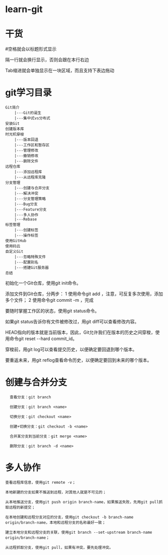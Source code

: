 # learn-git
# 干货
  #空格就会以标题形式显示
  
  隔一行就会换行显示，否则会跟在本行右边
  
  Tab缩进就会单独显示在一块区域，而且支持下表边拖动
# git学习目录

    Git简介
        |---Git的诞生
        |---集中式vs分布式
    安装Git
    创建版本库
    时光机穿梭
        |---版本回退
        |---工作区和暂存区
        |---管理修改
        |---撤销修改
        |---删除文件
    远程仓库
        |---添加远程库
        |---从远程库克隆
    分支管理
        |---创建与合并分支
        |---解决冲突
        |---分支管理策略
        |---Bug分支
        |---Feature分支
        |---多人协作
        |---Rebase
    标签管理
        |---创建标签
        |---操作标签
    使用GitHub
    使用码云
    自定义Git
        |---忽略特殊文件
        |---配置别名
        |---搭建Git服务器
    总结


 

初始化一个Git仓库，使用git init命令。

添加文件到Git仓库，分两步：
    1 使用命令git add <file>，注意，可反复多次使用，添加多个文件；
    2 使用命令git commit -m <message>，完成

要随时掌握工作区的状态，使用git status命令。

如果git status告诉你有文件被修改过，用git diff可以查看修改内容。

HEAD指向的版本就是当前版本，因此，Git允许我们在版本的历史之间穿梭，使用命令git reset --hard commit_id。

穿梭前，用git log可以查看提交历史，以便确定要回退到哪个版本。

要重返未来，用git reflog查看命令历史，以便确定要回到未来的哪个版本。


# 创建与合并分支

      查看分支：git branch

      创建分支：git branch <name>

      切换分支：git checkout <name>

      创建+切换分支：git checkout -b <name>

      合并某分支到当前分支：git merge <name>

      删除分支：git branch -d <name>

# 多人协作
    
    查看远程库信息，使用git remote -v；
    
    本地新建的分支如果不推送到远程，对其他人就是不可见的；

    从本地推送分支，使用git push origin branch-name，如果推送失败，先用git pull抓取远程的新提交；

    在本地创建和远程分支对应的分支，使用git checkout -b branch-name origin/branch-name，本地和远程分支的名称最好一致；

    建立本地分支和远程分支的关联，使用git branch --set-upstream branch-name origin/branch-name；

    从远程抓取分支，使用git pull，如果有冲突，要先处理冲突。
